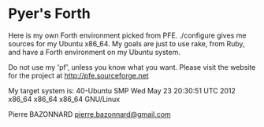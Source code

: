 Pyer's Forth
============

Here is my own Forth environment picked from PFE.
./configure gives me sources for my Ubuntu x86_64.
My goals are just to use rake, from Ruby, and have a Forth environment on my Ubuntu system.

Do not use my 'pf', unless you know what you want.
Please visit the website for the project at http://pfe.sourceforge.net 

My target system is:
40-Ubuntu SMP Wed May 23 20:30:51 UTC 2012 x86_64 x86_64 x86_64 GNU/Linux

Pierre BAZONNARD
pierre.bazonnard@gmail.com





